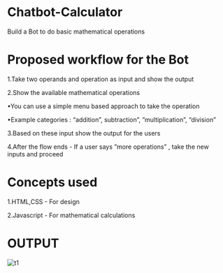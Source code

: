 # Chatbot-Calculator
Build a Bot to do basic mathematical operations

# Proposed workflow for the Bot

1.Take two operands and operation as input and show the output

2.Show the available mathematical operations

  •You can use a simple menu based approach to take the operation
  
  •Example categories : “addition”, subtraction”, ”multiplication”, “division”
  
3.Based on these input show the output for the users

4.After the flow ends - If a user says ”more operations” , take the new inputs and proceed

# Concepts used 

1.HTML,CSS - For design

2.Javascript - For mathematical calculations

# OUTPUT


![t1](https://user-images.githubusercontent.com/83076256/221873186-cc1281bc-b874-4564-b909-9c489954f3d9.JPG)
